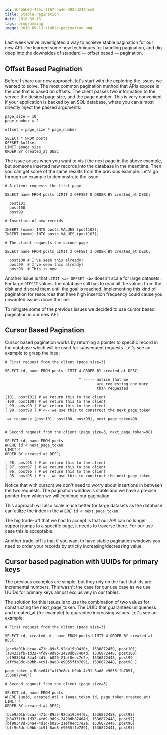 ```yaml
---
id: 1b4b5b03-475c-4f67-ba4d-392ad2484ce0
title: Stable Pagination
date: 2018-09-13
tags: programming
image: 2018-09-13-stable-pagination.png
---
```


Last week we've investigated a way to achieve stable pagination
for our new API. I've learned some new techniques for handling
pagination, and dig deep into the downsides of standard &mdash;
offset based &mdash; pagination.

## Offset Based Pagination

Before I share our new approach, let's start with the exploring
the issues we wanted to solve. The most common pagination method
that APIs expose is the one that is based on offsets. The client
passes two information to the server: the desired page size, and
the page number. This is very convenient if your application is
backed by an SQL database, where you can almost directly inject
the passed arguments:

```
page_size = 10
page_number = 2

offset = page_size * page_number

SELECT * FROM posts
OFFSET $offset
LIMIT $page_size
ORDER BY created_at DESC
```

The issue arises when you want to visit the next page in the above example,
but someone inserted new records into the database in the
meantime. Then you can get some of the same results from the previous
example. Let's go through an example to demonstrate the issue:

```
# A client requests the first page

SELECT name FROM posts LIMIT 3 OFFSET 0 ORDER BY created_at DESC;

  post101
  post100
  post99

# Insertion of new records

INSERT (name) INTO posts VALUES (post102);
INSERT (name) INTO posts VALUES (post103);

# The client requests the second page

SELECT name FROM posts LIMIT 3 OFFSET 3 ORDER BY created_at DESC;

  post100 # I've seen this already!
  post99  # I've seen this already!
  post98  # This is new
```

Another issue is that `LIMIT <a> OFFSET <b>` doesn't scale for large
datasets. For large `OFFSET` values, the database still has to read all
the values from the disk and discard them until the goal is reached.
Implementing this kind of pagination for resources that have
high insertion frequency could cause you unwanted issues down the line.

To mitigate some of the previous issues we decided to use cursor based
pagination in our new API.

## Cursor Based Pagination

Cursor based pagination works by returning a pointer to specific record
in the database which will be used for subsequent requests. Let's see an
example to grasp the idea:

```
# First request from the client (page size=3)

SELECT id, name FROM posts LIMIT 4 ORDER BY created_at DESC;

                                 ^ ----- notice that we
                                         are requesting one more
                                         than requested

[101, post101] # we return this to the client
[100, post100] # we return this to the client
[ 99, post99 ] # we return this to the client
[ 98, post98 ] # <-- we use this to construct the next_page_token

 => response [post101, post100, post99], next_page_token=98


# Second request from the client (page_size=3, next_page_token=98)

SELECT id, name FROM posts
WHERE id < next_page_token
LIMIT 4
ORDER BY created_at DESC;

[ 98, post98 ] # we return this to the client
[ 97, post97 ] # we return this to the client
[ 96, post96 ] # we return this to the client
[ 95, post95 ] # <-- we use this to construct the next_page_token
```

Notice that with cursors we don't need to worry about insertions in
between the two requests. The pagination window is stable and we have
a precise pointer from which we will continue our pagination.

This approach will also scale much better for large datasets as the
database can utilize the index in the `WHERE id < next_page_token`.

The big trade-off that we had to accept is that our API can no longer
support jumps to a specific page, it needs to traverse there. For
our use case this is acceptable.

Another trade-off is that if you want to have stable pagination windows
you need to order your records by strictly increasing/decreasing value.

## Cursor based pagination with UUIDs for primary keys

The previous examples are simple, but they rely on the fact that ids
are incremental numbers. This wasn't the case for our use case as we
use UUIDs for primary keys almost exclusively in our tables.

The solution for this issues is to use the combination of two values
for constructing the next_page_token. The UUID that guarantees
uniqueness and created_at (for example) to guarantee increasing values.
Let's see an example:

```
# First request from the client (page size=3)

SELECT id, created_at, name FROM posts LIMIT 4 ORDER BY created_at DESC;

[ace9a01b-bcaa-471c-89a5-92da19b94f0c, 1536872459, post101]
[a84331fb-1d32-4fd9-9d9b-2420db87404d, 1536872448, post100]
[af98348d-34a4-4d1c-b026-21ef8edc7e2e, 1536872448, post99 ]
[aff9e8dc-b9bb-4c91-8ad8-e9055ffb7891, 1536872448, post98 ]

page_token = Base64("aff9e8dc-b9bb-4c91-8ad8-e9055ffb7891, 1536872448")

# Second request from the client (page_size=3)

SELECT id, name FROM posts
WHERE (uuid, created_at) < (page_token.id, page_token.created_at)
LIMIT 4
ORDER BY created_at DESC;

[bce9a01b-bcaa-471c-89a5-92da19b94f0c, 1536872458, post98]
[b84331fb-1d32-4fd9-9d9b-2420db87404d, 1536872448, post97]
[bf98348d-34a4-4d1c-b026-21ef8edc7e2e, 1536872448, post96]
[bff9e8dc-b9bb-4c91-8ad8-e9055ffb7891, 1536872441, post95]
```
